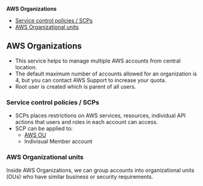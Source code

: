 **AWS Organizations**
- [Service control policies / SCPs](#scp)
- [AWS Organizational units](#ou)


## AWS Organizations
- This service helps to manage multiple AWS accounts from central location.
- The default maximum number of accounts allowed for an organization is 4, but you can contact AWS Support to increase your quota.
- Root user is created which is parent of all users.

<a name=scp></a>
### Service control policies / SCPs
- SCPs places restrictions on AWS services, resources, individual API actions that users and roles in each account can access.
- SCP can be applied to:
  - [AWS OU](#ou)
  - Indivisual Member account

<a name=ou></a>
### AWS Organizational units
Inside AWS Organizations, we can group accounts into organizational units (OUs) who have similar business or security requirements.
